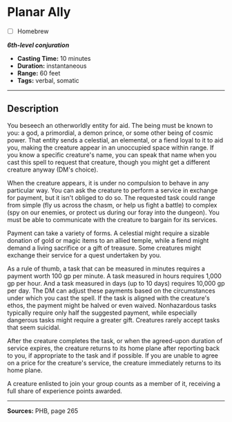 # Planar Ally
- [ ] Homebrew

***6th-level conjuration***
- **Casting Time:** 10 minutes
- **Duration:** instantaneous
- **Range:** 60 feet
- **Tags:** verbal, somatic

---

## Description
You beseech an otherworldly entity for aid.
The being must be known to you: a god, a primordial, a demon prince, or some other being of cosmic power.
That entity sends a celestial, an elemental, or a fiend loyal to it to aid you, making the creature appear in an unoccupied space within range.
If you know a specific creature's name, you can speak that name when you cast this spell to request that creature, though you might get a different creature anyway (DM's choice).

When the creature appears, it is under no compulsion to behave in any particular way.
You can ask the creature to perform a service in exchange for payment, but it isn't obliged to do so.
The requested task could range from simple (fly us across the chasm, or help us fight a battle) to complex (spy on our enemies, or protect us during our foray into the dungeon).
You must be able to communicate with the creature to bargain for its services.

Payment can take a variety of forms.
A celestial might require a sizable donation of gold or magic items to an allied temple, while a fiend might demand a living sacrifice or a gift of treasure.
Some creatures might exchange their service for a quest undertaken by you.

As a rule of thumb, a task that can be measured in minutes requires a payment worth 100 gp per minute.
A task measured in hours requires 1,000 gp per hour.
And a task measured in days (up to 10 days) requires 10,000 gp per day.
The DM can adjust these payments based on the circumstances under which you cast the spell.
If the task is aligned with the creature's ethos, the payment might be halved or even waived.
Nonhazardous tasks typically require only half the suggested payment, while especially dangerous tasks might require a greater gift.
Creatures rarely accept tasks that seem suicidal.

After the creature completes the task, or when the agreed-upon duration of service expires, the creature returns to its home plane after reporting back to you, if appropriate to the task and if possible.
If you are unable to agree on a price for the creature's service, the creature immediately returns to its home plane.

A creature enlisted to join your group counts as a member of it, receiving a full share of experience points awarded.

---

**Sources:** PHB, page 265
